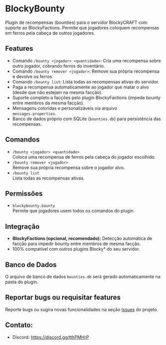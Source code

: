 # BlockyBounty

Plugin de recompensas (bounties) para o servidor BlockyCRAFT com suporte ao BlockyFactions. Permite que jogadores coloquem recompensas em ferros pela cabeça de outros jogadores.

## Features

- Comando `/bounty <jogador> <quantidade>`: Cria uma recompensa sobre outro jogador, cobrando ferros do inventário.
- Comando `/bounty remover <jogador>`: Remove sua própria recompensa e devolve os ferros.
- Comando `/bounty list`: Lista todas as recompensas ativas do servidor.
- Paga a recompensa automaticamente ao jogador que matar o alvo (desde que não estejam na mesma facção).
- Suporte completo a facções pelo plugin BlockyFactions (impede bounty entre membros da mesma facção).
- Mensagens coloridas e personalizáveis via arquivo `messages.properties`.
- Banco de dados próprio com SQLite (`bounties.db`) para persistência das recompensas.

## Comandos

- `/bounty <jogador> <quantidade>`  
  Coloca uma recompensa de ferros pela cabeça do jogador escolhido.  
- `/bounty remover <jogador>`  
  Remove sua própria recompensa sobre o jogador alvo.  
- `/bounty list`  
  Lista todas as recompensas ativas.

## Permissões

- `blockybounty.bounty`  
  Permite que jogadores usem todos os comandos do plugin.

## Integração

- **BlockyFactions (opcional, recomendado):** Detecção automática de facção para impedir bounty entre membros de mesma facção.
- 100% compatível com outros plugins Blocky* do seu servidor.

## Banco de Dados

O arquivo de banco de dados `bounties.db` será gerado automaticamente na pasta do plugin.

## Reportar bugs ou requisitar features
Reporte bugs ou sugira novas funcionalidades na seção [Issues](https://github.com/andradecore/BlockyBounty/issues) do projeto.

## Contato:
- Discord: https://discord.gg/tthPMHrP